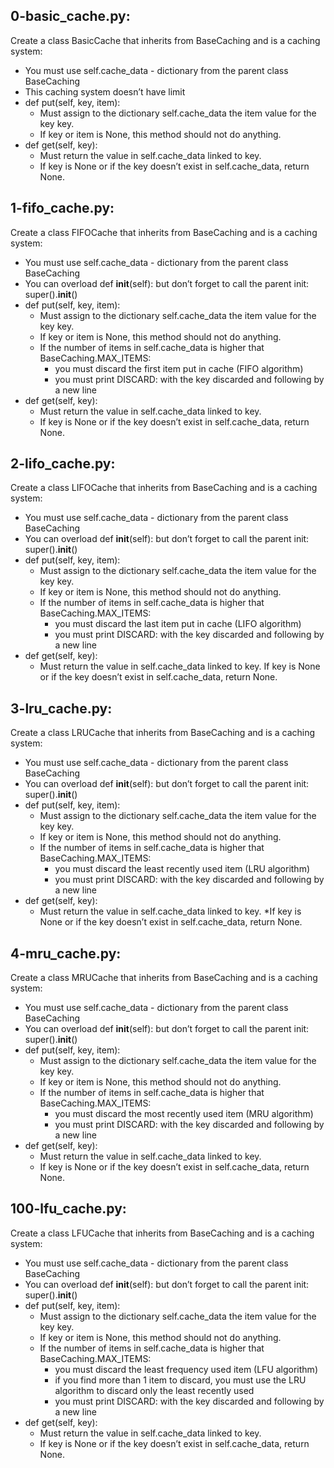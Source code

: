 ## 0-basic_cache.py:

Create a class BasicCache that inherits from BaseCaching and is a caching system:

* You must use self.cache_data - dictionary from the parent class BaseCaching
* This caching system doesn’t have limit
* def put(self, key, item):
	* Must assign to the dictionary self.cache_data the item value for the key key.
	* If key or item is None, this method should not do anything.
* def get(self, key):
	* Must return the value in self.cache_data linked to key.
	* If key is None or if the key doesn’t exist in self.cache_data, return None.


## 1-fifo_cache.py:

Create a class FIFOCache that inherits from BaseCaching and is a caching system:

* You must use self.cache_data - dictionary from the parent class BaseCaching
* You can overload def __init__(self): but don’t forget to call the parent init: super().__init__()
* def put(self, key, item):
	* Must assign to the dictionary self.cache_data the item value for the key key.
	* If key or item is None, this method should not do anything.
	* If the number of items in self.cache_data is higher that BaseCaching.MAX_ITEMS:
		* you must discard the first item put in cache (FIFO algorithm)
		* you must print DISCARD: with the key discarded and following by a new line
* def get(self, key):
	* Must return the value in self.cache_data linked to key.
	* If key is None or if the key doesn’t exist in self.cache_data, return None.


## 2-lifo_cache.py:

Create a class LIFOCache that inherits from BaseCaching and is a caching system:

* You must use self.cache_data - dictionary from the parent class BaseCaching
* You can overload def __init__(self): but don’t forget to call the parent init: super().__init__()
* def put(self, key, item):
	* Must assign to the dictionary self.cache_data the item value for the key key.
	* If key or item is None, this method should not do anything.
	* If the number of items in self.cache_data is higher that BaseCaching.MAX_ITEMS:
		* you must discard the last item put in cache (LIFO algorithm)
		* you must print DISCARD: with the key discarded and following by a new line
* def get(self, key):
	* Must return the value in self.cache_data linked to key.
	 If key is None or if the key doesn’t exist in self.cache_data, return None.


## 3-lru_cache.py:

Create a class LRUCache that inherits from BaseCaching and is a caching system:

* You must use self.cache_data - dictionary from the parent class BaseCaching
* You can overload def __init__(self): but don’t forget to call the parent init: super().__init__()
* def put(self, key, item):
	* Must assign to the dictionary self.cache_data the item value for the key key.
	* If key or item is None, this method should not do anything.
	* If the number of items in self.cache_data is higher that BaseCaching.MAX_ITEMS:
		* you must discard the least recently used item (LRU algorithm)
		* you must print DISCARD: with the key discarded and following by a new line
* def get(self, key):
	* Must return the value in self.cache_data linked to key.
	*If key is None or if the key doesn’t exist in self.cache_data, return None.


## 4-mru_cache.py:

Create a class MRUCache that inherits from BaseCaching and is a caching system:

* You must use self.cache_data - dictionary from the parent class BaseCaching
* You can overload def __init__(self): but don’t forget to call the parent init: super().__init__()
* def put(self, key, item):
	* Must assign to the dictionary self.cache_data the item value for the key key.
	* If key or item is None, this method should not do anything.
	* If the number of items in self.cache_data is higher that BaseCaching.MAX_ITEMS:
		* you must discard the most recently used item (MRU algorithm)
		* you must print DISCARD: with the key discarded and following by a new line
* def get(self, key):
	* Must return the value in self.cache_data linked to key.
	* If key is None or if the key doesn’t exist in self.cache_data, return None.



## 100-lfu_cache.py:

Create a class LFUCache that inherits from BaseCaching and is a caching system:

* You must use self.cache_data - dictionary from the parent class BaseCaching
* You can overload def __init__(self): but don’t forget to call the parent init: super().__init__()
* def put(self, key, item):
	* Must assign to the dictionary self.cache_data the item value for the key key.
	* If key or item is None, this method should not do anything.
	* If the number of items in self.cache_data is higher that BaseCaching.MAX_ITEMS:
		* you must discard the least frequency used item (LFU algorithm)
		* if you find more than 1 item to discard, you must use the LRU algorithm to discard only the least recently used
		* you must print DISCARD: with the key discarded and following by a new line
* def get(self, key):
	* Must return the value in self.cache_data linked to key.
	* If key is None or if the key doesn’t exist in self.cache_data, return None.
